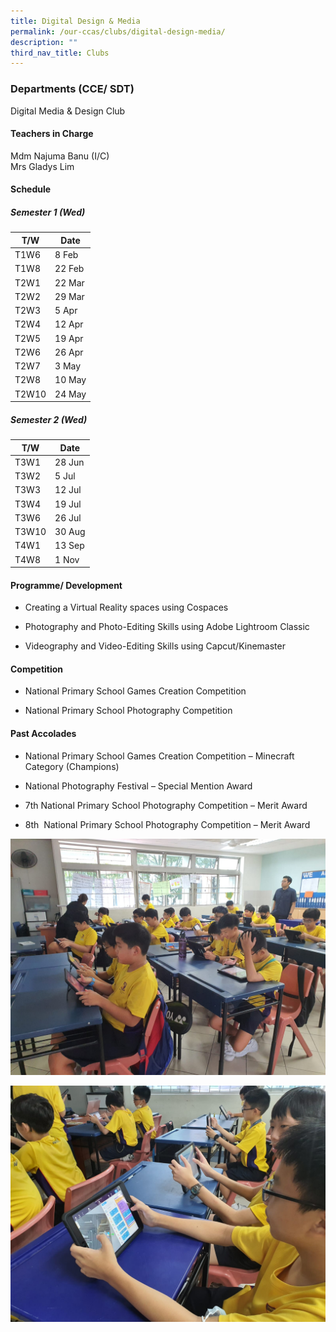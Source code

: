 ```yaml
---
title: Digital Design & Media
permalink: /our-ccas/clubs/digital-design-media/
description: ""
third_nav_title: Clubs
---
```



### **Departments (CCE/ SDT)**
Digital Media &amp; Design Club



#### **Teachers in Charge**

Mdm Najuma Banu (I/C) <br> Mrs Gladys Lim

#### **Schedule**

##### Semester 1 (Wed)

| T/W | Date | 
| -------- | -------- | 
| T1W6     | 8 Feb  
| T1W8     | 22 Feb
| T2W1     | 22 Mar
| T2W2     | 29 Mar
| T2W3     | 5 Apr
| T2W4     | 12 Apr
| T2W5     | 19 Apr
| T2W6     | 26 Apr
| T2W7     | 3 May
| T2W8     | 10 May
| T2W10     | 24 May

##### Semester 2 (Wed)

| T/W | Date | 
| -------- | -------- | 
| T3W1     | 28 Jun 
| T3W2     | 5 Jul
| T3W3     | 12 Jul
| T3W4     | 19 Jul
| T3W6     | 26 Jul
| T3W10    | 30 Aug
| T4W1     | 13 Sep
| T4W8     | 1 Nov

#### **Programme/ Development**

* Creating a Virtual Reality spaces using Cospaces

* Photography and Photo-Editing Skills using Adobe Lightroom Classic

* Videography and Video-Editing Skills using Capcut/Kinemaster


#### **Competition**

* National Primary School Games Creation Competition

* National Primary School Photography Competition


#### **Past Accolades**

* National Primary School Games Creation Competition – Minecraft Category (Champions)

* National Photography Festival – Special Mention Award

* 7th National Primary School Photography Competition – Merit Award

* 8th&nbsp; National Primary School Photography Competition – Merit Award


![](/images/digital%20media%20&amp;%20design%20club%20pic%201.jpeg)

![](/images/digital%20media%20&amp;%20design%20club%20pic%202.jpeg)